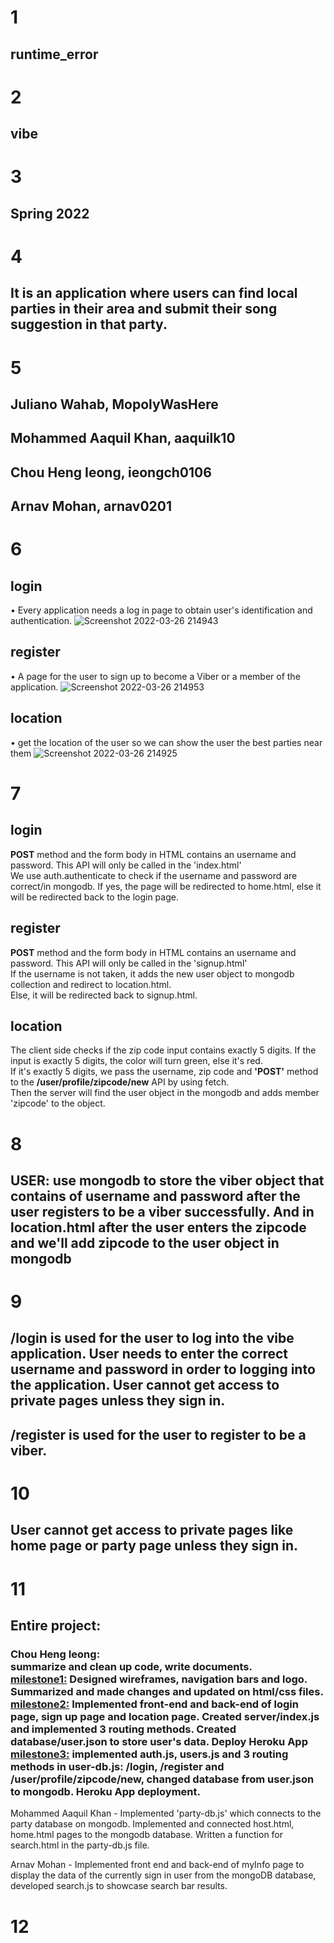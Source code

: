 # 1
## runtime_error
# 2
## vibe
# 3
## Spring 2022
# 4
## It is an application where users can find local parties in their area and submit their song suggestion in that party.
# 5
## Juliano Wahab, MopolyWasHere
## Mohammed Aaquil Khan, aaquilk10
## Chou Heng Ieong, ieongch0106
## Arnav Mohan, arnav0201
# 6
## login
• Every application needs a log in page to obtain user's identification and authentication.
![Screenshot 2022-03-26 214943](https://user-images.githubusercontent.com/71384413/160263243-748596fb-7f64-4ca2-8947-6f9ca386d6db.jpg)
## register
• A page for the user to sign up to become a Viber or a member of the application.
![Screenshot 2022-03-26 214953](https://user-images.githubusercontent.com/71384413/160263208-97578d72-25ce-4159-be2d-e69ffca177dc.jpg)
## location
• get the location of the user so we can show the user the best parties near them
![Screenshot 2022-03-26 214925](https://user-images.githubusercontent.com/71384413/160263199-c855e159-1eee-49c3-995e-aae2f2f2dd64.jpg)
# 7 
## login
**POST** method and the form body in HTML contains an username and password. This API will only be called in the 'index.html'<br>
We use auth.authenticate to check if the username and password are correct/in mongodb. If yes, the page will be redirected to home.html, else it will be redirected back to the login page.
## register
**POST** method and the form body in HTML contains an username and password. This API will only be called in the 'signup.html'<br>
If the username is not taken, it adds the new user object to mongodb collection and redirect to location.html.<br>
Else, it will be redirected back to signup.html.
## location
The client side checks if the zip code input contains exactly 5 digits. If the input is exactly 5 digits, the color will turn green, else it's red.<br>
If it's exactly 5 digits, we pass the username, zip code and **'POST'** method to the **/user/profile/zipcode/new** API by using fetch. <br>
Then the server will find the user object in the mongodb and adds member 'zipcode' to the object.

# 8
## USER: use mongodb to store the viber object that contains of username and password after the user registers to be a viber successfully. And in location.html after the user enters the zipcode and we'll add zipcode to the user object in mongodb 

# 9
## /login is used for the user to log into the vibe application. User needs to enter the correct username and password in order to logging into the application. User cannot get access to private pages unless they sign in.
## /register is used for the user to register to be a viber.
# 10
## User cannot get access to private pages like home page or party page unless they sign in.
# 11
## Entire project:
### Chou Heng Ieong: <br>summarize and clean up code, write documents.<br> <u>milestone1:</u> Designed wireframes, navigation bars and logo. Summarized and made changes and updated on html/css files. <br><u>milestone2:</u> Implemented front-end and back-end of login page, sign up page and location page. Created server/index.js and implemented 3 routing methods. Created database/user.json to store user's data. Deploy Heroku App <br><u>milestone3:</u> implemented auth.js, users.js and 3 routing methods in user-db.js: /login, /register and /user/profile/zipcode/new, changed database from user.json to mongodb. Heroku App deployment. <br>
Mohammed Aaquil Khan - Implemented 'party-db.js' which connects to the party database on mongodb. Implemented and connected host.html, home.html pages to the mongodb database. Written a function for search.html in the party-db.js file.

Arnav Mohan - Implemented front end and back-end of myInfo page to display the data of the currently sign in user from the mongoDB database, developed search.js to showcase search bar results.
# 12
